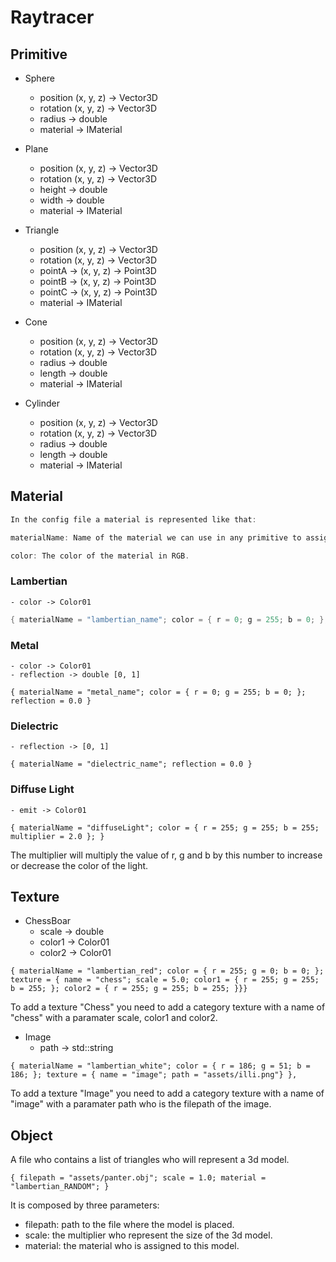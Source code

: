 # Raytracer

## Primitive

- Sphere
    - position (x, y, z) -> Vector3D
    - rotation (x, y, z) -> Vector3D
    - radius -> double
    - material -> IMaterial

- Plane
    - position (x, y, z) -> Vector3D
    - rotation (x, y, z) -> Vector3D
    - height -> double
    - width -> double
    - material -> IMaterial

- Triangle
    - position (x, y, z) -> Vector3D
    - rotation (x, y, z) -> Vector3D
    - pointA -> (x, y, z) -> Point3D
    - pointB -> (x, y, z) -> Point3D
    - pointC -> (x, y, z) -> Point3D
    - material -> IMaterial

- Cone
    - position (x, y, z) -> Vector3D
    - rotation (x, y, z) -> Vector3D
    - radius -> double
    - length -> double
    - material -> IMaterial

- Cylinder
    - position (x, y, z) -> Vector3D
    - rotation (x, y, z) -> Vector3D
    - radius -> double
    - length -> double
    - material -> IMaterial

## Material

```c++
In the config file a material is represented like that:

materialName: Name of the material we can use in any primitive to assign at this surface.

color: The color of the material in RGB.
```

### Lambertian
    - color -> Color01
```c++
{ materialName = "lambertian_name"; color = { r = 0; g = 255; b = 0; }; }
```

### Metal
    - color -> Color01
    - reflection -> double [0, 1]
```
{ materialName = "metal_name"; color = { r = 0; g = 255; b = 0; }; reflection = 0.0 }
```

### Dielectric
    - reflection -> [0, 1]
```
{ materialName = "dielectric_name"; reflection = 0.0 }
```

### Diffuse Light
    - emit -> Color01
```
{ materialName = "diffuseLight"; color = { r = 255; g = 255; b = 255; multiplier = 2.0 }; }
```
The multiplier will multiply the value of r, g and b by this number to increase or decrease the color of the light.

## Texture

- ChessBoar
    - scale -> double
    - color1 -> Color01
    - color2 -> Color01
```
{ materialName = "lambertian_red"; color = { r = 255; g = 0; b = 0; }; texture = { name = "chess"; scale = 5.0; color1 = { r = 255; g = 255; b = 255; }; color2 = { r = 255; g = 255; b = 255; }}}
```

To add a texture "Chess" you need to add a category texture with a name of "chess" with a paramater scale, color1 and color2.

- Image
    - path -> std::string
```
{ materialName = "lambertian_white"; color = { r = 186; g = 51; b = 186; }; texture = { name = "image"; path = "assets/illi.png"} },
```

To add a texture "Image" you need to add a category texture with a name of "image" with a paramater path who is the filepath of the image.

## Object

A file who contains a list of triangles who will represent a 3d model.
```
{ filepath = "assets/panter.obj"; scale = 1.0; material = "lambertian_RANDOM"; }
```

It is composed by three parameters:

- filepath: path to the file where the model is placed.
- scale: the multiplier who represent the size of the 3d model.
- material: the material who is assigned to this model.
